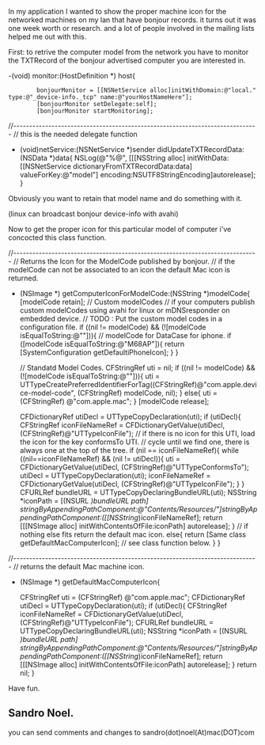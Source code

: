In my application I wanted to show the proper machine icon for the networked machines on my lan that have bonjour records.
it turns out it was one week worth or research. and a lot of people involved in the mailing lists helped me out with this.

First: to retrive the computer model from the network you have to monitor the TXTRecord of the bonjour advertised computer you are interested in.
    
-(void) monitor:(HostDefinition *) host{

			bonjourMonitor = [[NSNetService alloc]initWithDomain:@"local." type:@"_device-info._tcp" name:@"yourHostNameHere"];
			[bonjourMonitor setDelegate:self];
			[bonjourMonitor startMonitoring];
//-----------------------------------------------------------------------------
// this is the needed delegate function
- (void)netService:(NSNetService *)sender didUpdateTXTRecordData:(NSData *)data{
NSLog(@"%@", [[[NSString alloc] initWithData:[[NSNetService dictionaryFromTXTRecordData:data] valueForKey:@"model"] encoding:NSUTF8StringEncoding]autorelease];
}

Obviously you want to retain that model name and do something with it.

(linux can broadcast bonjour device-info with avahi)

Now to get the proper icon for this particular model of computer i've concocted this class function.
    
//-----------------------------------------------------------------------------
// Returns the Icon for the ModelCode published by bonjour.
// if the modelCode can not be associated to an icon the default Mac icon is returned.
+ (NSImage *) getComputerIconForModelCode:(NSString *)modelCode{
	[modelCode retain];
	// Custom modelCodes
	// if your computers publish custom modelCodes using avahi for linux or mDNSresponder on embedded device.
	// TODO : Put the custom model codes in a configuration file.
	if ((nil != modelCode) && (![modelCode isEqualToString:@""])){
		// modelCode for DataCase for iphone.
		if ([modelCode isEqualToString:@"M68AP"]){
			return [SystemConfiguration getDefaultiPhoneIcon];
		}
	}

	// Standatd Model Codes.
	CFStringRef uti = nil;
	if ((nil != modelCode) && (![modelCode isEqualToString:@""])){
		uti = UTTypeCreatePreferredIdentifierForTag((CFStringRef)@"com.apple.device-model-code", (CFStringRef) modelCode, nil);
	}
	else{
		uti = (CFStringRef) @"com.apple.mac";
	}
	[modelCode release];

	CFDictionaryRef utiDecl = UTTypeCopyDeclaration(uti);
	if (utiDecl){
		CFStringRef iconFileNameRef = CFDictionaryGetValue(utiDecl, (CFStringRef)@"UTTypeIconFile");
		// if there is no icon for this UTI, load the icon for the key conformsTo UTI.
		// cycle until we find one, there is always one at the top of the tree.
		if (nil == iconFileNameRef){
			while ((nil==iconFileNameRef) && (nil != utiDecl)){
				uti = CFDictionaryGetValue(utiDecl, (CFStringRef)@"UTTypeConformsTo");
				utiDecl = UTTypeCopyDeclaration(uti);
				iconFileNameRef = CFDictionaryGetValue(utiDecl, (CFStringRef)@"UTTypeIconFile");
			}
		}
		CFURLRef bundleURL = UTTypeCopyDeclaringBundleURL(uti);
		NSString *iconPath = [(NSURL *)bundleURL path] stringByAppendingPathComponent:@"Contents/Resources/"]stringByAppendingPathComponent:([[NSString*)iconFileNameRef];
		return [[[NSImage alloc] initWithContentsOfFile:iconPath] autorelease];
	}
	// if nothing else fits return the default mac icon.
	else{
		return [Same class getDefaultMacComputerIcon];
                // see class function below.
	}
}

    
//-----------------------------------------------------------------------------
// returns the default Mac machine icon.
+ (NSImage *) getDefaultMacComputerIcon{
	
	CFStringRef uti = (CFStringRef) @"com.apple.mac";
	CFDictionaryRef utiDecl = UTTypeCopyDeclaration(uti);
	if (utiDecl){
		CFStringRef iconFileNameRef = CFDictionaryGetValue(utiDecl, (CFStringRef)@"UTTypeIconFile");
		CFURLRef bundleURL = UTTypeCopyDeclaringBundleURL(uti);
		NSString *iconPath = [(NSURL *)bundleURL path] stringByAppendingPathComponent:@"Contents/Resources/"]stringByAppendingPathComponent:([[NSString*)iconFileNameRef];
		return [[[NSImage alloc] initWithContentsOfFile:iconPath] autorelease];
	}
	return nil;
}

Have fun.

Sandro Noel.
----
you can send comments and changes to sandro(dot)noel(At)mac(DOT)com
